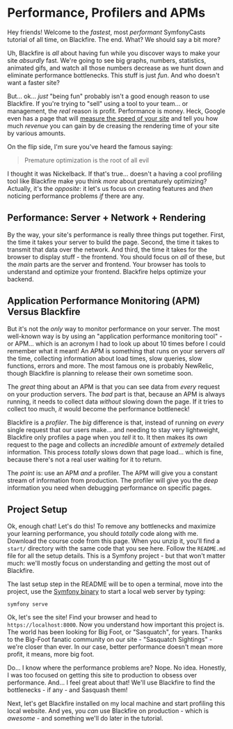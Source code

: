 # Performance, Profilers and APMs

Hey friends! Welcome to the *fastest*, most *performant* SymfonyCasts
tutorial of all time, on Blackfire. The end. What? We should say a bit more?

Uh, Blackfire is *all* about having fun while you
discover ways to make your site *absurdly* fast. We're going to see big graphs,
numbers, statistics, animated gifs, and watch all those numbers decrease as we hunt
down and eliminate performance bottlenecks. This stuff is just *fun*. And who
doesn't want a faster site?

But... ok... *just* "being fun" probably isn't a good enough reason to use Blackfire.
If you're trying to "sell" using a tool to your team... or management, the *real*
reason is profit. Performance is money. Heck, Google even has a page that will
[measure the speed of your site](https://www.thinkwithgoogle.com/feature/testmysite)
and tell you how much *revenue* you can gain by de creasing the rendering time of
your site by various amounts.

On the flip side, I'm sure you've heard the famous saying:

> Premature optimization is the root of all evil

I thought it was Nickelback. If that's true... doesn't a having a cool profiling
tool like Blackfire make you think *more* about prematurely
optimizing? Actually, it's the *opposite*: it let's us focus on creating
features and *then* noticing performance problems *if* there are any.

## Performance: Server + Network + Rendering

By the way, your site's performance is really three things put together. First,
the time it takes your server to build the page. Second, the time it
takes to transmit that data over the network. And third, the time it takes for
the browser to display stuff - the frontend. You should focus on *all* of these,
but the *main* parts are the server and frontend. Your browser has tools to
understand and optimize your frontend. Blackfire helps optimize your backend.

## Application Performance Monitoring (APM) Versus Blackfire

But it's not the *only* way to monitor performance on your server. The most
well-known way is by using an "application performance monitoring tool" - or APM...
which is an acronym I had to look up about 10 times before I could remember what it
meant! An APM is something that runs on your servers *all* the time, collecting
information about load times, slow queries, slow functions, errors and more.
The most famous one is probably NewRelic, though Blackfire is planning to release
their own sometime soon.

The *great* thing about an APM is that you can see data from *every* request on
your production servers. The *bad* part is that, because an APM is always running,
it needs to collect data *without* slowing down the page. If it tries to
collect too much, *it* would become the performance bottleneck!

Blackfire is a *profiler*. The *big* difference is that, instead of running on
*every* single request that our users make... and needing to stay very lightweight,
Blackfire only profiles a page when you *tell* it to. It then makes its *own*
request to the page and collects an *incredible* amount of *extremely* detailed
information. This process *totally* slows down that page load... which is fine,
because there's not a real user waiting for it to return.

The *point* is: use an APM *and* a profiler. The APM will give you a constant
stream of information from production. The profiler will give you the *deep*
information you need when debugging performance on specific pages.

## Project Setup

Ok, enough chat! Let's do this! To remove any bottlenecks and maximize your
learning performance, you should *totally* code along with me. Download the course
code from this page. When you unzip it, you'll find a `start/` directory with the
same code that you see here. Follow the `README.md` file for all the
setup details. This is a Symfony project - but that won't matter much: we'll
mostly focus on understanding and getting the most out of Blackfire.

The last setup step in the README will be to open a terminal, move into the project,
use the [Symfony binary](https://symfony.com/download) to start a local web
server by typing:

```terminal
symfony serve
```

Ok, let's see the site! Find your browser and head to `https://localhost:8000`.
Now you understand how important this project is. The world has been
looking for Big Foot, or "Sasquatch", for years. Thanks to the Big-Foot fanatic
community on our site - "Sasquatch Sightings" - we're closer than ever. In our
case, better performance doesn't mean more profit, it means, more big foot.

Do... I know where the performance problems are? Nope. No idea. Honestly, I was
too focused on getting this site to production to obsess over performance. And...
I feel great about that! We'll use Blackfire to find the bottlenecks - if any -
and Sasquash them!

Next, let's get Blackfire installed on my local machine and start profiling this
local website. And yes, you *can* use Blackfire on production - which is *awesome* -
and something we'll do later in the tutorial.
